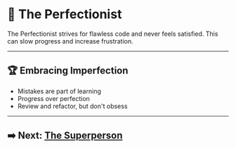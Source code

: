 # 🎯 The Perfectionist

The Perfectionist strives for flawless code and never feels satisfied. This can slow progress and increase frustration.

---

## 🏆 Embracing Imperfection

- Mistakes are part of learning
- Progress over perfection
- Review and refactor, but don't obsess

---

## ➡️ Next: [The Superperson](the-superperson.md)
